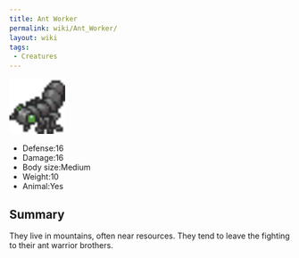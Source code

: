 ```yaml
---
title: Ant Worker
permalink: wiki/Ant_Worker/
layout: wiki
tags:
 - Creatures
---
```


<img src="antwork.png" title="antwork.png" alt="antwork.png" width="100" />

-   Defense:16
-   Damage:16
-   Body size:Medium
-   Weight:10
-   Animal:Yes

Summary
-------

They live in mountains, often near resources. They tend to leave the
fighting to their ant warrior brothers.
